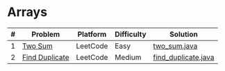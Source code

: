 # Arrays


| # | Problem | Platform | Difficulty | Solution |
|---|---------|----------|------------|----------|
| 1 | [Two Sum](https://leetcode.com/problems/two-sum/) | LeetCode | Easy | [two_sum.java](Easy/two_sum.java) |
| 2 | [Find Duplicate](https://leetcode.com/problems/find-the-duplicate-number/) | LeetCode | Medium | [find_duplicate.java](Medium/find_duplicate.java) |
⁠

